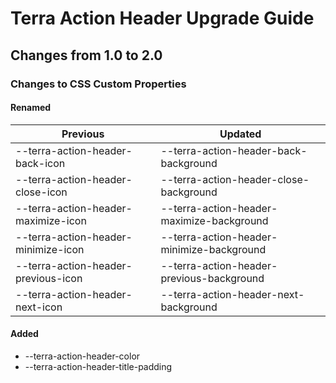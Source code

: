 # Terra Action Header Upgrade Guide

## Changes from 1.0 to 2.0

### Changes to CSS Custom Properties

#### Renamed

| Previous | Updated |
|-|-|
| --terra-action-header-back-icon | --terra-action-header-back-background |
| --terra-action-header-close-icon | --terra-action-header-close-background |
| --terra-action-header-maximize-icon | --terra-action-header-maximize-background |
| --terra-action-header-minimize-icon | --terra-action-header-minimize-background |
| --terra-action-header-previous-icon | --terra-action-header-previous-background |
| --terra-action-header-next-icon | --terra-action-header-next-background |

#### Added
* --terra-action-header-color
* --terra-action-header-title-padding